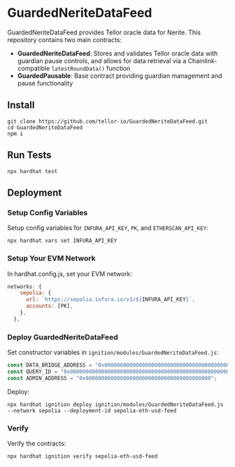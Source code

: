 # GuardedNeriteDataFeed

GuardedNeriteDataFeed provides Tellor oracle data for Nerite. This repository contains two main contracts:

- **GuardedNeriteDataFeed**: Stores and validates Tellor oracle data with guardian pause controls, and allows for data retrieval via a Chainlink-compatible `latestRoundData()` function
- **GuardedPausable**: Base contract providing guardian management and pause functionality

## Install
```shell
git clone https://github.com/tellor-io/GuardedNeriteDataFeed.git
cd GuardedNeriteDataFeed
npm i
```

## Run Tests
```shell
npx hardhat test
```

## Deployment

### Setup Config Variables
Setup config variables for `INFURA_API_KEY`, `PK`, and `ETHERSCAN_API_KEY`:

```shell
npx hardhat vars set INFURA_API_KEY
```

### Setup Your EVM Network

In hardhat.config.js, set your EVM network:

```javascript
networks: {
    sepolia: {
      url: `https://sepolia.infura.io/v3/${INFURA_API_KEY}`,
      accounts: [PK],
    },
  },
```

### Deploy GuardedNeriteDataFeed

Set constructor variables in `ignition/modules/GuardedNeriteDataFeed.js`:

```javascript
const DATA_BRIDGE_ADDRESS = "0x0000000000000000000000000000000000000000";
const QUERY_ID = "0x0000000000000000000000000000000000000000000000000000000000000000";
const ADMIN_ADDRESS = "0x0000000000000000000000000000000000000000";
```

Deploy:

```shell
npx hardhat ignition deploy ignition/modules/GuardedNeriteDataFeed.js --network sepolia --deployment-id sepolia-eth-usd-feed
```

### Verify
Verify the contracts:

```shell
npx hardhat ignition verify sepolia-eth-usd-feed
```